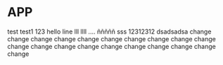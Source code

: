# APP
test
test1
123
hello
line
lll
llll
....
ñññññ
sss
12312312
dsadsadsa
change
change
change
change
change
change
change
change
change
change
change
change
change
change
change
change
change
change
change
change
